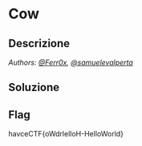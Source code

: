 # Cow

## Descrizione

*Authors: [@Ferr0x](https://github.com/Ferr0x), [@samuelevalperta](https://github.com/samuelevalperta)*

## Soluzione

## Flag
havceCTF{oWdrlelloH-HelloWorld}
